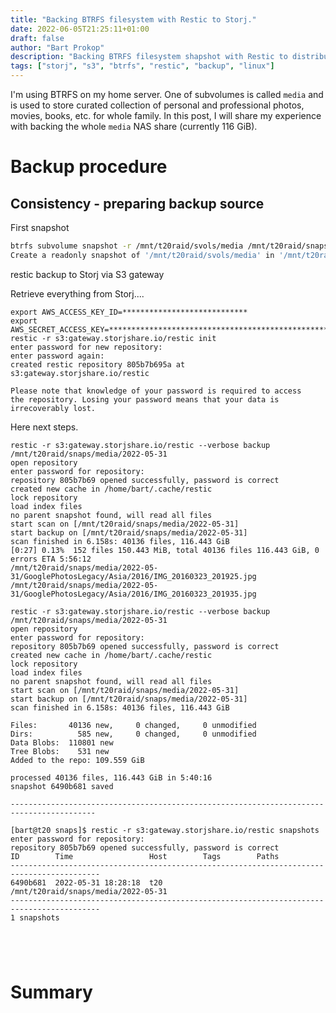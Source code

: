 ```yaml
---
title: "Backing BTRFS filesystem with Restic to Storj."
date: 2022-06-05T21:25:11+01:00
draft: false
author: "Bart Prokop"
description: "Backing BTRFS filesystem shapshot with Restic to distributed Storj using S3 gateway"
tags: ["storj", "s3", "btrfs", "restic", "backup", "linux"]
---
```


I'm using BTRFS on my home server. One of subvolumes is called `media` and is used to store curated collection of personal
and professional photos, movies, books, etc. for whole family. In this post, I will share my experience with backing
the whole `media` NAS share (currently 116 GiB).

# Backup procedure

## Consistency - preparing backup source

First snapshot

```bash
btrfs subvolume snapshot -r /mnt/t20raid/svols/media /mnt/t20raid/snaps/media/2022-05-31
Create a readonly snapshot of '/mnt/t20raid/svols/media' in '/mnt/t20raid/snaps/media/2022-05-31'
```


restic backup to Storj via S3 gateway

Retrieve everything from Storj....

```
export AWS_ACCESS_KEY_ID=****************************
export AWS_SECRET_ACCESS_KEY=*****************************************************
restic -r s3:gateway.storjshare.io/restic init
enter password for new repository:
enter password again:
created restic repository 805b7b695a at s3:gateway.storjshare.io/restic

Please note that knowledge of your password is required to access
the repository. Losing your password means that your data is
irrecoverably lost.
```

Here next steps.

```
restic -r s3:gateway.storjshare.io/restic --verbose backup /mnt/t20raid/snaps/media/2022-05-31
open repository
enter password for repository:
repository 805b7b69 opened successfully, password is correct
created new cache in /home/bart/.cache/restic
lock repository
load index files
no parent snapshot found, will read all files
start scan on [/mnt/t20raid/snaps/media/2022-05-31]
start backup on [/mnt/t20raid/snaps/media/2022-05-31]
scan finished in 6.158s: 40136 files, 116.443 GiB
[0:27] 0.13%  152 files 150.443 MiB, total 40136 files 116.443 GiB, 0 errors ETA 5:56:12
/mnt/t20raid/snaps/media/2022-05-31/GooglePhotosLegacy/Asia/2016/IMG_20160323_201925.jpg
/mnt/t20raid/snaps/media/2022-05-31/GooglePhotosLegacy/Asia/2016/IMG_20160323_201935.jpg
```

```
restic -r s3:gateway.storjshare.io/restic --verbose backup /mnt/t20raid/snaps/media/2022-05-31
open repository
enter password for repository:
repository 805b7b69 opened successfully, password is correct
created new cache in /home/bart/.cache/restic
lock repository
load index files
no parent snapshot found, will read all files
start scan on [/mnt/t20raid/snaps/media/2022-05-31]
start backup on [/mnt/t20raid/snaps/media/2022-05-31]
scan finished in 6.158s: 40136 files, 116.443 GiB

Files:       40136 new,     0 changed,     0 unmodified
Dirs:          585 new,     0 changed,     0 unmodified
Data Blobs:  110801 new
Tree Blobs:    531 new
Added to the repo: 109.559 GiB

processed 40136 files, 116.443 GiB in 5:40:16
snapshot 6490b681 saved

-----------------------------------------------------------------------------------------

[bart@t20 snaps]$ restic -r s3:gateway.storjshare.io/restic snapshots
enter password for repository:
repository 805b7b69 opened successfully, password is correct
ID        Time                 Host        Tags        Paths
------------------------------------------------------------------------------------------
6490b681  2022-05-31 18:28:18  t20                     /mnt/t20raid/snaps/media/2022-05-31
------------------------------------------------------------------------------------------
1 snapshots





```

# Summary

